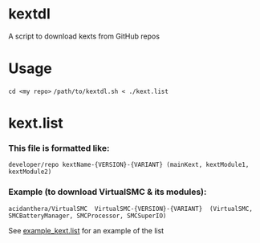 # kextdl

A script to download kexts from GitHub repos

# Usage

`cd <my repo>`
`/path/to/kextdl.sh < ./kext.list`

# kext.list

### This file is formatted like:

```
developer/repo kextName-{VERSION}-{VARIANT} (mainKext, kextModule1, kextModule2)
```

### Example (to download VirtualSMC & its modules):

```
acidanthera/VirtualSMC  VirtualSMC-{VERSION}-{VARIANT}  (VirtualSMC, SMCBatteryManager, SMCProcessor, SMCSuperIO)
```

See [example_kext.list](https://github.com/h4dynn/kextdl/blob/main/example_kext.list)
for an example of the list
